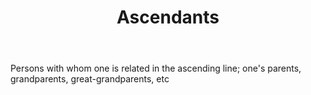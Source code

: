 ---
title: Ascendants
permalink: "/definitions/ascendants.html"
body: Persons with whom one is related in the ascending line; one's parents, grandparents,
  great-grandparents, etc
published_at: '2018-07-07'
layout: post
---